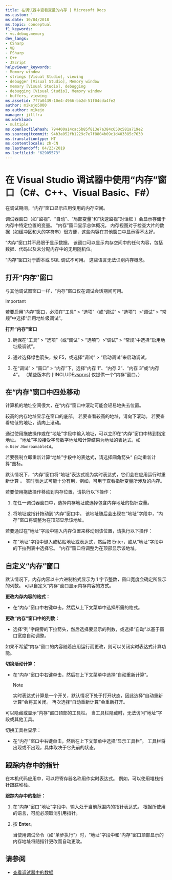 ```yaml
---
title: 在调试器中查看变量的内存 | Microsoft Docs
ms.custom: ''
ms.date: 10/04/2018
ms.topic: conceptual
f1_keywords:
- vs.debug.memory
dev_langs:
- CSharp
- VB
- FSharp
- C++
- JScript
helpviewer_keywords:
- Memory window
- strings [Visual Studio], viewing
- debugger [Visual Studio], Memory window
- memory [Visual Studio], debugging
- debugging [Visual Studio], Memory window
- buffers, viewing
ms.assetid: 7f7a0439-10e4-4966-bb2d-51f04cda4fe2
author: mikejo5000
ms.author: mikejo
manager: jillfra
ms.workload:
- multiple
ms.openlocfilehash: 794400a14cac5b85f813e7a384c650c581a719e2
ms.sourcegitcommit: 94b3a052fb1229c7e7f8804b09c1d403385c7630
ms.translationtype: HT
ms.contentlocale: zh-CN
ms.lasthandoff: 04/23/2019
ms.locfileid: "62905573"
---
```

# <a name="use-the-memory-windows-in-the-visual-studio-debugger-c-c-visual-basic-f"></a>在 Visual Studio 调试器中使用“内存”窗口（C#、C++、Visual Basic、F#）

在调试期间，“内存”窗口显示应用使用的内存空间。

调试器窗口（如“监视”、“自动”、“局部变量”和“快速监视”对话框   ）会显示存储于内存中特定位置的变量。 “内存”窗口显示总体概况。 内存视图对于检查大片的数据（如缓冲区和大的字符串）很方便，这些内容在其他窗口中显示得不太好。

“内存”窗口并不局限于显示数据。 该窗口可以显示内存空间中的任何内容，包括数据、代码以及未分配内存中的无用随机位。

“内存”窗口对于脚本或 SQL 调试不可用。 这些语言无法识别内存概念。

## <a name="open-a-memory-window"></a>打开“内存”窗口

与其他调试器窗口一样，“内存”窗口仅在调试会话期间可用。

>[!IMPORTANT]
>若要启用“内存”窗口，必须在“工具” > “选项”（或“调试” > “选项”）>“调试” > “常规”中选择“启用地址级调试”。

**打开“内存”窗口**

1. 确保在“工具” > “选项”（或“调试” > “选项”）>“调试” > “常规”中选择“启用地址级调试”。

1. 通过选择绿色箭头，按 F5，或选择“调试” > “启动调试”来启动调试。

2. 在“调试” > “窗口” > “内存”下，选择“内存 1”、“内存 2”、“内存 3”或“内存 4”。 （某些版本的 [!INCLUDE[vsprvs](../code-quality/includes/vsprvs_md.md)] 仅提供一个“内存”窗口。）

## <a name="move-around-in-the-memory-window"></a>在“内存”窗口中四处移动

计算机的地址空间很大，在“内存”窗口中滚动可能会轻易地失去位置。

较高的内存地址显示在窗口的底部。 若要查看较高的地址，请向下滚动。 若要查看较低的地址，请向上滚动。

通过使用拖放操作或在“地址”字段中输入地址，可以立即在“内存”窗口中转到指定地址。 “地址”字段接受字母数字地址和计算结果为地址的表达式，如 `e.User.NonroamableId`。

若要强制立即重新计算“地址”字段中的表达式，请选择圆角箭头“ 自动重新计算”图标。

默认情况下，“内存”窗口将“地址”表达式视为实时表达式，它们会在应用运行时重新计算 。 实时表达式可能十分有用，例如，可用于查看指针变量所涉及的内存。

若要使用拖放操作移动到内存位置，请执行以下操作：

1. 在任一调试器窗口中，选择内存地址或选择包含内存地址的指针变量。

2. 将地址或指针拖动到“内存”窗口中。 该地址随后会出现在“地址”字段中，“内存”窗口将调整为在顶部显示该地址。

若要通过在“地址”字段中输入内存位置来移动到该位置，请执行以下操作：

- 在“地址”字段中键入或粘贴地址或表达式，然后按 Enter，或从“地址”字段中的下拉列表中选择它。 “内存”窗口将调整为在顶部显示该地址。

## <a name="customize-the-memory-window"></a>自定义“内存”窗口

默认情况下，内存内容以十六进制格式显示为 1 字节整数，窗口宽度会确定所显示的列数。 可以自定义“内存”窗口显示内存内容的方式。

**更改内存内容的格式：**

- 在“内存”窗口中右键单击，然后从上下文菜单中选择所需的格式。

**更改“内存”窗口中的列数：**

- 选择“列”字段旁的下拉箭头，然后选择要显示的列数，或选择“自动”以基于窗口宽度自动调整。

如果不希望“内存”窗口的内容随着应用运行而更改，则可以关闭实时表达式计算功能。

**切换活动计算：**

- 在“内存”窗口中右键单击，然后在上下文菜单中选择“自动重新计算”。

  >[!NOTE]
  >实时表达式计算是一个开关，默认情况下处于打开状态，因此选择“自动重新计算”会将其关闭。 再次选择“自动重新计算”会重新打开。

可以隐藏或显示“内存”窗口顶部的工具栏。 当工具栏隐藏时，无法访问“地址”字段或其他工具。

切换工具栏显示：

- 在“内存”窗口中右键单击，然后在上下文菜单中选择“显示工具栏”。 工具栏将出现或不出现，具体取决于它先前的状态。

## <a name="follow-a-pointer-through-memory"></a>跟踪内存中的指针

在本机代码应用中，可以将寄存器名称用作实时表达式。 例如，可以使用堆栈指针跟踪堆栈。

**跟踪内存中的指针：**

1. 在“内存”窗口“地址”字段中，输入处于当前范围内的指针表达式。 根据所使用的语言，可能必须取消引用指针。

2. 按 **Enter**。

   当使用调试命令（如“单步执行”）时，“地址”字段中和“内存”窗口顶部显示的内存地址将随指针更改而自动更改。

## <a name="see-also"></a>请参阅
- [查看调试器中的数据](../debugger/viewing-data-in-the-debugger.md)